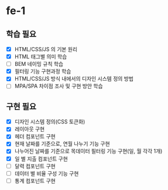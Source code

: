 # fe-1

## 학습 필요

- [x] HTML/CSS/JS 의 기본 원리
- [x] HTML 태그별 의미 학습
- [ ] BEM 네이밍 규칙 학습
- [x] 필터링 기능 구현과정 학습
- [x] HTML/CSS/JS 방식 내에서의 디자인 시스템 정의 방법
- [ ] MPA/SPA 차이점 조사 및 구현 방안 학습

## 구현 필요

- [x] 디자인 시스템 정의(CSS 토큰화)
- [x] 레이아웃 구현
- [x] 헤더 컴포넌트 구현
- [x] 현재 날짜를 기준으로, 연월 나누기 기능 구현
- [x] 나누어진 날짜를 기준으로 목데이터 필터링 기능 구현(일, 월 각각 1개)
- [x] 일 별 지출 컴포넌트 구현
- [ ] 달력 컴포넌트 구현
- [ ] 데이터 별 비율 구성 기능 구현
- [ ] 통계 컴포넌트 구현
